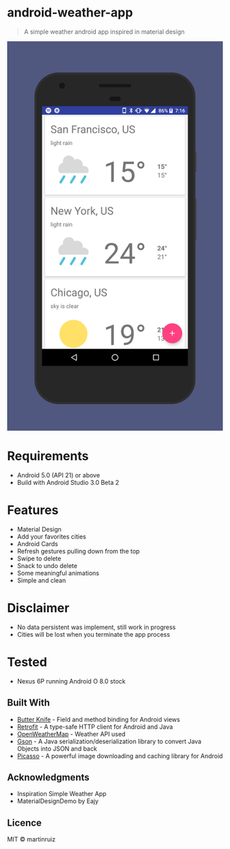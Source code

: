 # android-weather-app
> A simple weather android app inspired in material design


![Sample image](img/screener_1503490999452.png)

# Requirements
 - Android 5.0 (API 21) or above 
 - Build with Android Studio 3.0 Beta 2
 
# Features
 - Material Design
 - Add your favorites cities 
 - Android Cards
 - Refresh gestures pulling down from the top
 - Swipe to delete 
 - Snack to undo delete
 - Some meaningful animations
 - Simple and clean 

# Disclaimer 
- No data persistent was implement, still work in progress 
- Cities will be lost when you terminate the app process

# Tested 
- Nexus 6P running Android O 8.0 stock

## Built With

* [Butter Knife](https://github.com/JakeWharton/butterknife) - Field and method binding for Android views
* [Retrofit](http://square.github.io/retrofit/) - A type-safe HTTP client for Android and Java
* [OpenWeatherMap](https://openweathermap.org/) - Weather API used 
* [Gson](https://github.com/google/gson) - A Java serialization/deserialization library to convert Java Objects into JSON and back
* [Picasso](http://square.github.io/picasso/) - A powerful image downloading and caching library for Android



## Acknowledgments
* Inspiration Simple Weather App
* MaterialDesignDemo by Eajy

## Licence
MIT &copy; martinruiz
